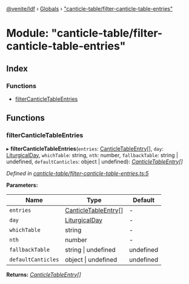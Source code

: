 [@venite/ldf](../README.md) › [Globals](../globals.md) › ["canticle-table/filter-canticle-table-entries"](_canticle_table_filter_canticle_table_entries_.md)

# Module: "canticle-table/filter-canticle-table-entries"

## Index

### Functions

* [filterCanticleTableEntries](_canticle_table_filter_canticle_table_entries_.md#filtercanticletableentries)

## Functions

###  filterCanticleTableEntries

▸ **filterCanticleTableEntries**(`entries`: [CanticleTableEntry](../classes/_canticle_table_canticle_table_.canticletableentry.md)[], `day`: [LiturgicalDay](../classes/_calendar_liturgical_day_.liturgicalday.md), `whichTable`: string, `nth`: number, `fallbackTable`: string | undefined, `defaultCanticles`: object | undefined): *[CanticleTableEntry](../classes/_canticle_table_canticle_table_.canticletableentry.md)[]*

*Defined in [canticle-table/filter-canticle-table-entries.ts:5](https://github.com/gbj/venite/blob/df4c63ac/ldf/src/canticle-table/filter-canticle-table-entries.ts#L5)*

**Parameters:**

Name | Type | Default |
------ | ------ | ------ |
`entries` | [CanticleTableEntry](../classes/_canticle_table_canticle_table_.canticletableentry.md)[] | - |
`day` | [LiturgicalDay](../classes/_calendar_liturgical_day_.liturgicalday.md) | - |
`whichTable` | string | - |
`nth` | number | - |
`fallbackTable` | string &#124; undefined | undefined |
`defaultCanticles` | object &#124; undefined | undefined |

**Returns:** *[CanticleTableEntry](../classes/_canticle_table_canticle_table_.canticletableentry.md)[]*
